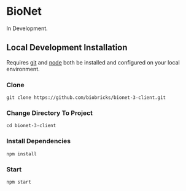 # BioNet
In Development.

## Local Development Installation
Requires [git](https://git-scm.com/downloads) and [node](https://nodejs.org/en/download/) both be installed and configured on your local environment.

### Clone 
```
git clone https://github.com/biobricks/bionet-3-client.git
```

### Change Directory To Project
```
cd bionet-3-client
```

### Install Dependencies
```
npm install
```

### Start
```
npm start
```
